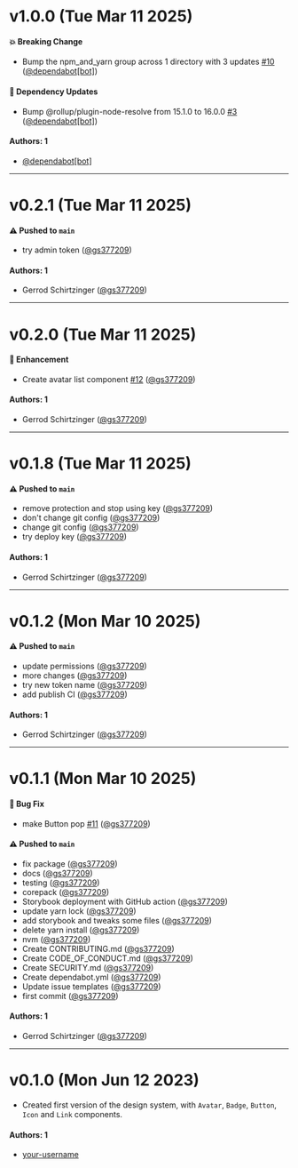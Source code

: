 # v1.0.0 (Tue Mar 11 2025)

#### 💥 Breaking Change

- Bump the npm_and_yarn group across 1 directory with 3 updates [#10](https://github.com/gs377209/learnstorybook-design-system/pull/10) ([@dependabot[bot]](https://github.com/dependabot[bot]))

#### 🔩 Dependency Updates

- Bump @rollup/plugin-node-resolve from 15.1.0 to 16.0.0 [#3](https://github.com/gs377209/learnstorybook-design-system/pull/3) ([@dependabot[bot]](https://github.com/dependabot[bot]))

#### Authors: 1

- [@dependabot[bot]](https://github.com/dependabot[bot])

---

# v0.2.1 (Tue Mar 11 2025)

#### ⚠️ Pushed to `main`

- try admin token ([@gs377209](https://github.com/gs377209))

#### Authors: 1

- Gerrod Schirtzinger ([@gs377209](https://github.com/gs377209))

---

# v0.2.0 (Tue Mar 11 2025)

#### 🚀 Enhancement

- Create avatar list component [#12](https://github.com/gs377209/learnstorybook-design-system/pull/12) ([@gs377209](https://github.com/gs377209))

#### Authors: 1

- Gerrod Schirtzinger ([@gs377209](https://github.com/gs377209))

---

# v0.1.8 (Tue Mar 11 2025)

#### ⚠️ Pushed to `main`

- remove protection and stop using key ([@gs377209](https://github.com/gs377209))
- don't change git config ([@gs377209](https://github.com/gs377209))
- change git config ([@gs377209](https://github.com/gs377209))
- try deploy key ([@gs377209](https://github.com/gs377209))

#### Authors: 1

- Gerrod Schirtzinger ([@gs377209](https://github.com/gs377209))

---

# v0.1.2 (Mon Mar 10 2025)

#### ⚠️ Pushed to `main`

- update permissions ([@gs377209](https://github.com/gs377209))
- more changes ([@gs377209](https://github.com/gs377209))
- try new token name ([@gs377209](https://github.com/gs377209))
- add publish CI ([@gs377209](https://github.com/gs377209))

#### Authors: 1

- Gerrod Schirtzinger ([@gs377209](https://github.com/gs377209))

---

# v0.1.1 (Mon Mar 10 2025)

#### 🐛 Bug Fix

- make Button pop [#11](https://github.com/gs377209/learnstorybook-design-system/pull/11) ([@gs377209](https://github.com/gs377209))

#### ⚠️ Pushed to `main`

- fix package ([@gs377209](https://github.com/gs377209))
- docs ([@gs377209](https://github.com/gs377209))
- testing ([@gs377209](https://github.com/gs377209))
- corepack ([@gs377209](https://github.com/gs377209))
- Storybook deployment with GitHub action ([@gs377209](https://github.com/gs377209))
- update yarn lock ([@gs377209](https://github.com/gs377209))
- add storybook and tweaks some files ([@gs377209](https://github.com/gs377209))
- delete yarn install ([@gs377209](https://github.com/gs377209))
- nvm ([@gs377209](https://github.com/gs377209))
- Create CONTRIBUTING.md ([@gs377209](https://github.com/gs377209))
- Create CODE_OF_CONDUCT.md ([@gs377209](https://github.com/gs377209))
- Create SECURITY.md ([@gs377209](https://github.com/gs377209))
- Create dependabot.yml ([@gs377209](https://github.com/gs377209))
- Update issue templates ([@gs377209](https://github.com/gs377209))
- first commit ([@gs377209](https://github.com/gs377209))

#### Authors: 1

- Gerrod Schirtzinger ([@gs377209](https://github.com/gs377209))

---

# v0.1.0 (Mon Jun 12 2023)

- Created first version of the design system, with `Avatar`, `Badge`, `Button`, `Icon` and `Link` components.

#### Authors: 1

- [your-username](https://github.com/your-username)
